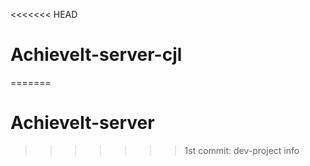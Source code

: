 <<<<<<< HEAD
# AchieveIt-server-cjl
=======
# AchieveIt-server
>>>>>>> 1st commit: dev-project info
